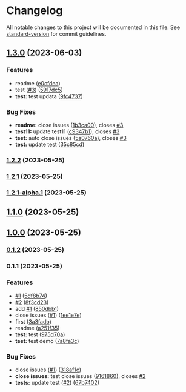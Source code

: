 # Changelog

All notable changes to this project will be documented in this file. See [standard-version](https://github.com/conventional-changelog/standard-version) for commit guidelines.

## [1.3.0](https://github.com/xushux/demo/compare/v1.2.2...v1.3.0) (2023-06-03)


### Features

* readme ([e0cfdea](https://github.com/xushux/demo/commit/e0cfdead9277c075203799446242277f988c7e08))
* test ([#3](https://github.com/xushux/demo/issues/3)) ([5917dc5](https://github.com/xushux/demo/commit/5917dc536ce428200da62d59679fcf87fbe9a031))
* **test:** test updata ([9fc4737](https://github.com/xushux/demo/commit/9fc47370788b091236e0534e41d4685808821134))


### Bug Fixes

* **readme:** close issues ([1b3ca00](https://github.com/xushux/demo/commit/1b3ca006247ed956168778b7358a4342240f302d)), closes [#3](https://github.com/xushux/demo/issues/3)
* **test11:** update test11 ([c9347b1](https://github.com/xushux/demo/commit/c9347b1015152fc668bb4f08ff1b6476ba220138)), closes [#3](https://github.com/xushux/demo/issues/3)
* **test:** auto close issues ([5a0760a](https://github.com/xushux/demo/commit/5a0760a7c1bcbbb55ef4dd26c323a93291744698)), closes [#3](https://github.com/xushux/demo/issues/3)
* **test:** update test ([35c85cd](https://github.com/xushux/demo/commit/35c85cd260af02d485b63e93e28fc23bbb64294d))

### [1.2.2](https://github.com/xushux/demo/compare/v1.2.1...v1.2.2) (2023-05-25)

### [1.2.1](https://github.com/xushux/demo/compare/v1.2.1-alpha.1...v1.2.1) (2023-05-25)

### [1.2.1-alpha.1](https://github.com/xushux/demo/compare/v1.1.0...v1.2.1-alpha.1) (2023-05-25)

## [1.1.0](https://github.com/xushux/demo/compare/v1.0.0...v1.1.0) (2023-05-25)

## [1.0.0](https://github.com/xushux/demo/compare/v0.1.2...v1.0.0) (2023-05-25)

### [0.1.2](https://github.com/xushux/demo/compare/v0.1.1...v0.1.2) (2023-05-25)

### 0.1.1 (2023-05-25)


### Features

* [#1](https://github.com/xushux/demo/issues/1) ([5df8b74](https://github.com/xushux/demo/commit/5df8b74711fedf2efb9a2cc35aa43e67c7154578))
* [#2](https://github.com/xushux/demo/issues/2) ([8f3cd23](https://github.com/xushux/demo/commit/8f3cd23068a7d30ca60f899180e49cb6240e6f92))
* add [#1](https://github.com/xushux/demo/issues/1) ([850dbb1](https://github.com/xushux/demo/commit/850dbb1df4c78283b8c703eac6fb774d386d4be9))
* close issues ([#1](https://github.com/xushux/demo/issues/1)) ([1ee1e7e](https://github.com/xushux/demo/commit/1ee1e7e5ebbb4c2d8a8a81efc5536ce5b11d57e8))
* first ([3a3fadb](https://github.com/xushux/demo/commit/3a3fadb509111da3e1c69131b8e46726cf507fe7))
* readme ([a251f35](https://github.com/xushux/demo/commit/a251f3529fb42d6f6b77cf74c74ebb8273457f3d))
* **test:** test ([975d70a](https://github.com/xushux/demo/commit/975d70a72905cf109e44b34f94f86f4acbe38179))
* **test:** test demo ([7a8fa3c](https://github.com/xushux/demo/commit/7a8fa3cbbeee6532209f356be31bd9f8fc17ca22))


### Bug Fixes

* close issues ([#1](https://github.com/xushux/demo/issues/1)) ([318af1c](https://github.com/xushux/demo/commit/318af1c3ab1866f12d5924f46ee455f990265871))
* **close issues:** test close issues ([9161860](https://github.com/xushux/demo/commit/9161860b08d988332bcb3d2df74ddf9e490b15bf)), closes [#2](https://github.com/xushux/demo/issues/2)
* **tests:** update test ([#2](https://github.com/xushux/demo/issues/2)) ([67b7402](https://github.com/xushux/demo/commit/67b74028e34b79c4960dbc801609c1348d178339))
